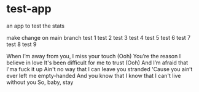 # test-app
an app to test the stats

make change on main branch
test 1
test 2
test 3
test 4
test 5
test 6
test 7
test 8
test 9

When I’m away from you, I miss your touch (Ooh)
You’re the reason I believe in love
It's been difficult for me to trust (Ooh)
And I’m afraid that I'ma fuck it up
Ain't no way that I can leave you stranded
'Cause you ain’t ever left me empty-handed
And you know that I know that I can't live without you
So, baby, stay